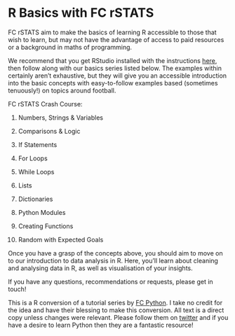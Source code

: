 # R Basics with FC rSTATS

FC rSTATS aim to make the basics of learning R accessible to those that wish to learn, but may not have the advantage of access to paid resources or a background in maths of programming.

We recommend that you get RStudio installed with the instructions [here](https://courses.edx.org/courses/UTAustinX/UT.7.01x/3T2014/56c5437b88fa43cf828bff5371c6a924/), then follow along with our basics series listed below. The examples within certainly aren’t exhaustive, but they will give you an accessible introduction into the basic concepts with easy-to-follow examples based (sometimes tenuously!) on topics around football.

FC rSTATS  Crash Course:

1. Numbers, Strings & Variables

2. Comparisons & Logic

3. If Statements

4. For Loops

5. While Loops

6. Lists

7. Dictionaries

8. Python Modules

9. Creating Functions

10. Random with Expected Goals

Once you have a grasp of the concepts above, you should aim to move on to our introduction to data analysis in R. Here, you’ll learn about cleaning and analysing data in R, as well as visualisation of your insights.

If you have any questions, recommendations or requests, please get in touch!

This is a R conversion of a tutorial series by [FC Python](https://fcpython.com/python-basics-fcpython). I take no credit for the idea and have their blessing to make this conversion. All text is a direct copy unless changes were relevant. Please follow them on [twitter](www.twitter.com/FC_Python) and if you have a desire to learn Python then they are a fantastic resource!

